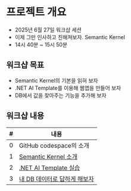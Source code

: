 # 프로젝트 개요

- 2025년 6월 27일 워크샵 세션
- 이제 그만 인사하고 친해져보자. Semantic Kernel
- 14시 40분 ~ 15시 50분

## 워크샵 목표

- Semantic Kernel의 기본을 읽혀 보자
- .NET AI Template를 이용해 웹앱을 만들어 보자
- DB에서 값을 찾아주는 기능을 추가해 보자

## 워크샵 내용

| #  | 내용                        |
|----|-----------------------------|
| 0  | GitHub codespace의 소개         |
| 1  | [Semantic Kernel 소개](./docs/01-Basics.md)         |
| 2  | [.NET AI Template 실습](./docs/02-AiTemplate.md)        |
| 3  | [내 DB 데이터로 답하게 해보자](./docs/03-WMS.md)            |

